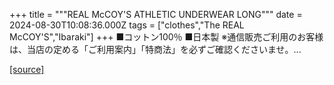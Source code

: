 +++
title = """REAL McCOY'S ATHLETIC UNDERWEAR LONG"""
date = 2024-08-30T10:08:36.000Z
tags = ["clothes","The REAL McCOY'S","Ibaraki"]
+++
■コットン100％ ■日本製 ※通信販売ご利用のお客様は、当店の定める「ご利用案内」「特商法」を必ずご確認くださいませ。...

[[source]](https://the-realmccoys.ocnk.net/product/690)
